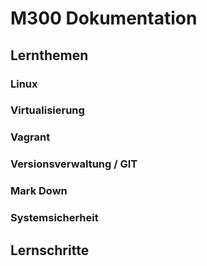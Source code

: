 # M300 Dokumentation
## Lernthemen
### Linux
### Virtualisierung
### Vagrant
### Versionsverwaltung / GIT
### Mark Down
### Systemsicherheit
## Lernschritte